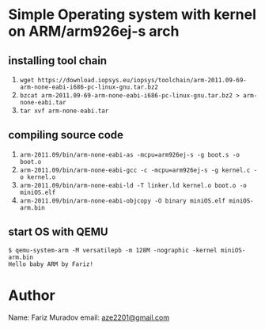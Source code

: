 # Simple Operating system with kernel on ARM/arm926ej-s arch

## installing tool chain
1. `wget https://download.iopsys.eu/iopsys/toolchain/arm-2011.09-69-arm-none-eabi-i686-pc-linux-gnu.tar.bz2`
2. `bzcat arm-2011.09-69-arm-none-eabi-i686-pc-linux-gnu.tar.bz2 > arm-none-eabi.tar`
3. `tar xvf arm-none-eabi.tar`

## compiling source code

1. `arm-2011.09/bin/arm-none-eabi-as -mcpu=arm926ej-s -g boot.s -o boot.o `
2. `arm-2011.09/bin/arm-none-eabi-gcc -c -mcpu=arm926ej-s -g kernel.c -o kernel.o`
3. `arm-2011.09/bin/arm-none-eabi-ld -T linker.ld kernel.o boot.o -o miniOS.elf`
4. `arm-2011.09/bin/arm-none-eabi-objcopy -O binary miniOS.elf miniOS-arm.bin`

## start OS with QEMU

```
$ qemu-system-arm -M versatilepb -m 128M -nographic -kernel miniOS-arm.bin
Hello baby ARM by Fariz!

```


# Author

Name:  Fariz Muradov
email: aze2201@gmail.com
